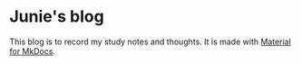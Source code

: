 # Junie's blog

This blog is to record my study notes and thoughts.
It is made with [Material for MkDocs](https://github.com/squidfunk/mkdocs-material).